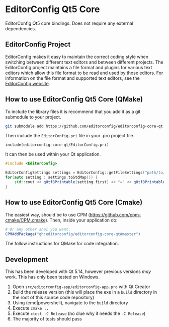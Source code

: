 # EditorConfig Qt5 Core

EditorConfig Qt5 core bindings. Does not require any external dependencies.

## EditorConfig Project

EditorConfig makes it easy to maintain the correct coding style when switching
between different text editors and between different projects.  The
EditorConfig project maintains a file format and plugins for various text
editors which allow this file format to be read and used by those editors.  For
information on the file format and supported text editors, see the
[EditorConfig website](http://editorconfig.org).

## How to use EditorConfig Qt5 Core (QMake)

To include the library files it is recommend that you add it as a git submodule to your project.

```bash
git submodule add https://github.com/editorconfig/editorconfig-core-qt.git editorconfig-core-qt
```

Then include the `EditorConfig.pri` file in your .pro project file.

```qmake
include(editorconfig-core-qt/EditorConfig.pri)
```

It can then be used within your Qt application.

```c++
#include <EditorConfig>

EditorConfigSettings settings = EditorConfig::getFileSettings("path/to/myfile.txt");
for(auto setting : settings.toStdMap()) {
    std::cout << qUtf8Printable(setting.first) << "=" << qUtf8Printable(setting.second) << std::endl;
}
```

## How to use EditorConfig Qt5 Core (Cmake)

The easiest way, should be to use CPM (https://github.com/cpm-cmake/CPM.cmake). Then,
inside your application do:

``` CMake
# Or any other sha1 you want.
CPMAddPackage("gh:editorconfig/editorconfig-core-qt#master")
```

The follow instructions for QMake for code integration.

## Development

This has been developed with Qt 5.14, however previous versions *may* work. This has only been tested on Windows.

1. Open `src/editorconfig-app/editorconfig-app.pro` with Qt Creator
1. Build the release version (this will place the exe in a `build` directory in the root of this source code repository)
1. Using (cmd|powershell), navigate to the `build` directory
1. Execute `cmake ..`
1. Execute `ctest -C Release` (no clue why it needs the `-C Release`)
1. The majority of tests should pass

